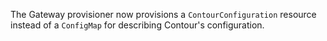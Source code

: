 The Gateway provisioner now provisions a `ContourConfiguration` resource instead of a `ConfigMap` for describing Contour's configuration.
